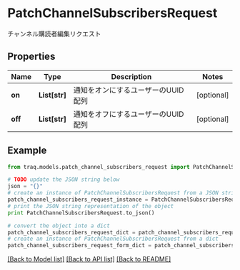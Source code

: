 # PatchChannelSubscribersRequest

チャンネル購読者編集リクエスト

## Properties

Name | Type | Description | Notes
------------ | ------------- | ------------- | -------------
**on** | **List[str]** | 通知をオンにするユーザーのUUID配列 | [optional] 
**off** | **List[str]** | 通知をオフにするユーザーのUUID配列 | [optional] 

## Example

```python
from traq.models.patch_channel_subscribers_request import PatchChannelSubscribersRequest

# TODO update the JSON string below
json = "{}"
# create an instance of PatchChannelSubscribersRequest from a JSON string
patch_channel_subscribers_request_instance = PatchChannelSubscribersRequest.from_json(json)
# print the JSON string representation of the object
print PatchChannelSubscribersRequest.to_json()

# convert the object into a dict
patch_channel_subscribers_request_dict = patch_channel_subscribers_request_instance.to_dict()
# create an instance of PatchChannelSubscribersRequest from a dict
patch_channel_subscribers_request_form_dict = patch_channel_subscribers_request.from_dict(patch_channel_subscribers_request_dict)
```
[[Back to Model list]](../README.md#documentation-for-models) [[Back to API list]](../README.md#documentation-for-api-endpoints) [[Back to README]](../README.md)



